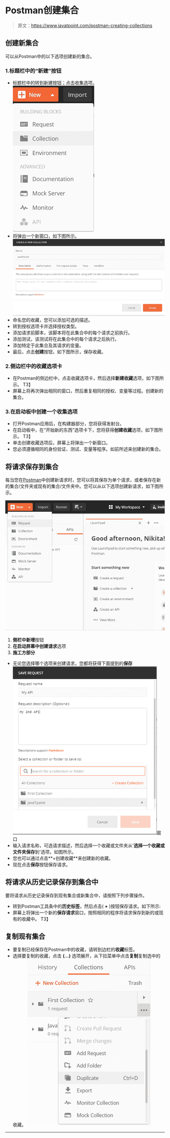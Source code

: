 # Postman创建集合

> 原文：<https://www.javatpoint.com/postman-creating-collections>

## 创建新集合

可以从Postman中的以下选项创建新的集合。

### 1.标题栏中的“新建”按钮

*   标题栏中的转到新建按钮；点击收集选项。
    ![Creating Collections](img/2030388eff2cde534e7b4018ed8af486.png)
*   将弹出一个新窗口，如下图所示。
    ![Creating Collections](img/36f1782c06e6a7de8ce390ff546a175a.png)
*   命名您的收藏，您可以添加可选的描述。
*   转到授权选项卡并选择授权类型。
*   添加请求前脚本，该脚本将在此集合中的每个请求之前执行。
*   添加测试，该测试将在此集合中的每个请求之后执行。
*   添加特定于此集合及其请求的变量。
*   最后，点击**创建**按钮，如下图所示，保存收藏。

### 2.侧边栏中的收藏选项卡

*   在Postman的侧边栏中，点击收藏选项卡，然后选择**新建收藏**选项，如下图所示。
    T3】
*   屏幕上将再次弹出相同的窗口，然后重复相同的授权、变量等过程。创建新的集合。

### 3.在启动板中创建一个收集选项

*   打开Postman应用后，在构建器部分，您将获得发射台。
*   在启动板中，在“开始新的东西”选项卡下，您将获得**创建收藏**选项，如下图所示。
    T3】
*   单击创建收藏选项后，屏幕上将弹出一个新窗口。
*   您必须遵循相同的身份验证、测试、变量等程序。如前所述来创建新的集合。

## 将请求保存到集合

每当您在[Postman](https://www.javatpoint.com/postman)中创建新请求时，您可以将其保存为单个请求，或者保存在新的集合/文件夹或现有的集合/文件夹中。您可以从以下选项创建新请求，如下图所示。

![Creating Collections](img/28d77191396503a190a6993da6c0d24d.png)

1.  **侧栏中新增**按钮
2.  **在启动屏幕中创建请求**选项
3.  **施工方部分**

*   无论您选择哪个选项来创建请求，您都将获得下面提到的**保存**
    ![Creating Collections](img/b316f3f47d0c07ce4cca2fff10bd4160.png)窗口
*   输入请求名称，可选请求描述，然后选择一个收藏或文件夹从'**选择一个收藏或文件夹保存**到'选项，如图所示。
*   您也可以通过点击**+创建收藏**来创建新的收藏。
*   现在点击**保存**按钮保存请求。

## 将请求从历史记录保存到集合中

要将请求从历史记录保存到现有集合或新集合中，请按照下列步骤操作。

*   转到Postman工具条中的**历史标签**，然后点击( **+** )按钮保存请求。如下所示:
*   屏幕上将弹出一个新的**保存请求**窗口，按照相同的程序将请求保存到新的或现有的收藏中。
    T3】

## 复制现有集合

*   要复制已经保存在Postman中的收藏，请转到边栏的**收藏**标签。
*   选择要复制的收藏，点击 **(…)** 选项展开，从下拉菜单中点击**复制**复制选中的收藏。
    ![Creating Collections](img/f90ce93c1d5771af3f2990821410592e.png)

* * *